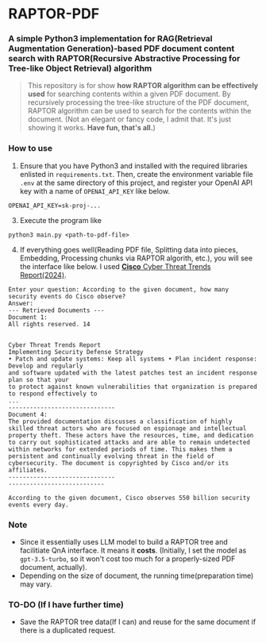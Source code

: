 # RAPTOR-PDF

### A simple Python3 implementation for RAG(Retrieval Augmentation Generation)-based PDF document content search with RAPTOR(Recursive Abstractive Processing for Tree-like Object Retrieval) algorithm

> This repository is for show **how RAPTOR algorithm can be effectively used** for searching contents within a given PDF document. By recursively processing the tree-like structure of the PDF document, RAPTOR algorithm can be used to search for the contents within the document. (Not an elegant or fancy code, I admit that. It's just showing it works. **Have fun, that's all.**)

### How to use

1. Ensure that you have Python3 and installed with the required libraries enlisted in `requirements.txt`. Then, create the environment variable file `.env` at the same directory of this project, and register your OpenAI API key with a name of `OPENAI_API_KEY` like below. 
```
OPENAI_API_KEY=sk-proj-...
```
3. Execute the program like
```
python3 main.py <path-to-pdf-file>
```
4. If everything goes well(Reading PDF file, Splitting data into pieces, Embedding, Processing chunks via RAPTOR algorith, etc.), you will see the interface like below. I used [**Cisco** Cyber Threat Trends Report(2024)](https://www.cisco.com/c/dam/en/us/products/collateral/security/cyber-threat-trends-report.pdf).
```
Enter your question: According to the given document, how many security events do Cisco observe?
Answer: 
--- Retrieved Documents ---
Document 1:
All rights reserved. 14


Cyber Threat Trends Report
Implementing Security Defense Strategy
• Patch and update systems: Keep all systems • Plan incident response: Develop and regularly
and software updated with the latest patches test an incident response plan so that your
to protect against known vulnerabilities that organization is prepared to respond effectively to
...
------------------------------
Document 4:
The provided documentation discusses a classification of highly skilled threat actors who are focused on espionage and intellectual property theft. These actors have the resources, time, and dedication to carry out sophisticated attacks and are able to remain undetected within networks for extended periods of time. This makes them a persistent and continually evolving threat in the field of cybersecurity. The document is copyrighted by Cisco and/or its affiliates.
------------------------------
---------------------------

According to the given document, Cisco observes 550 billion security events every day.

```
### Note
- Since it essentially uses LLM model to build a RAPTOR tree and facilitiate QnA interface. It means it **costs**. (Initially, I set the model as `gpt-3.5-turbo`, so it won't cost too much for a properly-sized PDF document, actually).
- Depending on the size of document, the running time(preparation time) may vary.

### TO-DO (If I have further time)
- Save the RAPTOR tree data(If I can) and reuse for the same document if there is a duplicated request.


